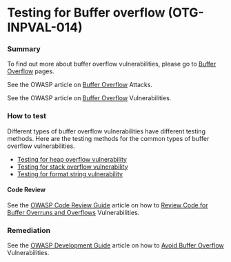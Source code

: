 # Testing for Buffer overflow (OTG-INPVAL-014)


### Summary

To find out more about buffer overflow vulnerabilities, please go to [Buffer Overflow](https://www.owasp.org/index.php/Buffer_Overflow) pages.

See the OWASP article on [Buffer Overflow](https://www.owasp.org/index.php/Buffer_overflow_attack) Attacks.

See the OWASP article on [Buffer Overflow](https://www.owasp.org/index.php/Buffer_Overflow) Vulnerabilities.


### How to test

Different types of buffer overflow vulnerabilities have different testing methods. Here are the testing methods for the common types of buffer overflow vulnerabilities.

* [Testing for heap overflow vulnerability](https://www.owasp.org/index.php/Testing_for_Heap_String)
* [Testing for stack overflow vulnerability](https://www.owasp.org/index.php/Testing_for_Stack_String)
* [Testing for format string vulnerability](https://www.owasp.org/index.php/Testing_for_Format_String)


#### Code Review

See the [OWASP Code Review Guide](https://www.owasp.org/index.php/Category:OWASP_Code_Review_Project) article on how to [Review Code for Buffer Overruns and Overflows](https://www.owasp.org/index.php/Reviewing_Code_for_Buffer_Overruns_and_Overflows) Vulnerabilities.

### Remediation

See the [OWASP Development Guide](https://www.owasp.org/index.php/Category:OWASP_Guide_Project) article on how to [Avoid Buffer Overflow](https://www.owasp.org/index.php/Buffer_Overflows) Vulnerabilities.
